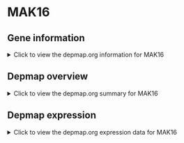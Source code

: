 <h1>MAK16</h1>

<h2>Gene information</h2>
<details>
  <summary>Click to view the depmap.org information for MAK16</summary>
  <iframe src="https://depmap.org/portal/gene/MAK16?tab=about" style="border:none;width:100%;height:800px"></iframe>
</details>

<h2>Depmap overview</h2>
<details>
  <summary>Click to view the depmap.org summary for MAK16</summary>
  <iframe src="https://depmap.org/portal/gene/MAK16?tab=overview" style="border:none;width:100%;height:800px"></iframe>
</details>

<h2>Depmap expression</h2>
<details>
  <summary>Click to view the depmap.org expression data for MAK16</summary>
  <iframe src="https://depmap.org/portal/gene/MAK16?tab=characterization" style="border:none;width:100%;height:800px"></iframe>
</details>


<!--
<h2>Reactome Pathway diagram</h2>
<details>
  <summary>Click to view Reactome pathway for MAK16</summary>
  PNAME
</details>
-->


